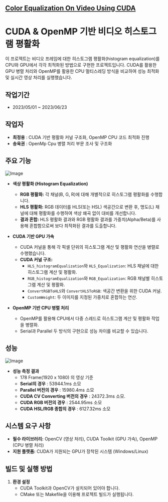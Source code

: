 ## [Color Equalization On Video Using CUDA](https://github.com/progquartz/HLS-Equalization-On-CUDA/tree/main)

# CUDA & OpenMP 기반 비디오 히스토그램 평활화

이 프로젝트는 비디오 프레임에 대한 히스토그램 평활화(histogram equalization)를 CPU와 GPU에서 각각 최적화된 방법으로 구현한 프로젝트입니다. CUDA를 활용한 GPU 병렬 처리와 OpenMP를 활용한 CPU 멀티스레딩 방식을 비교하여 성능 최적화 및 실시간 영상 처리를 실행했습니다.

## 작업기간
- 2023/05/01 ~ 2023/06/23

## 작업자
- **최정용** : CUDA 기반 평활화 커널 구조화, OpenMP CPU 코드 최적화 진행
- **송육권** : OpenMp Cpu 병렬 처리 부문 조사 및 구조화
	 

## 주요 기능
![Image](https://github.com/user-attachments/assets/833f3656-ef27-4387-89b9-ef78c5a24587)

- **색상 평활화 (Histogram Equalization)**
  - **RGB 평활화:** 각 채널(B, G, R)에 대해 개별적으로 히스토그램 평활화를 수행합니다.
  - **HLS 평활화:** RGB 데이터를 HLS(또는 HSL) 색공간으로 변환 후, 명도(L) 채널에 대해 평활화를 수행하여 색상 왜곡 없이 대비를 개선합니다.
  - **결과 혼합:** HLS 평활화 결과와 RGB 평활화 결과를 가중치(Alpha/Beta)를 사용해 혼합함으로써 보다 최적화된 결과를 도출합니다.

- **CUDA 기반 GPU 가속**
  - CUDA 커널을 통해 각 픽셀 단위의 히스토그램 계산 및 평활화 연산을 병렬로 수행했습니다.
  - **CUDA 커널 구조:**
    - `HLS_histogramEqualization`와 `HLS_Equalization`: HLS 채널에 대한 히스토그램 계산 및 평활화.
    - `RGB_histogramEqualization`와 `RGB_Equalization`: RGB 채널별 히스토그램 계산 및 평활화.
    - `ConvertRGBToHLS`와 `ConvertHLSToRGB`: 색공간 변환을 위한 CUDA 커널.
    - `CustomWeight`: 두 이미지를 지정된 가중치로 혼합하는 연산.

- **OpenMP 기반 CPU 병렬 처리**
  - OpenMP를 활용해 CPU에서 다중 스레드로 히스토그램 계산 및 평활화 작업을 병렬화.
  - Serial과 Parallel 두 방식의 구현으로 성능 차이를 비교할 수 있습니다.
  

## 성능
![Image](https://github.com/user-attachments/assets/79ef51c0-ef4a-4e4d-ab4e-661a7569f311)
- **성능 측정 결과**
  - 178 Frame(1920 x 1080) 의 영상 기준
  - **Serial의 경우** : 53944.1ms 소모
  - **Parallel 버전의 경우** : 15980.4ms 소모
  - **CUDA CV Converting 버전의 경우** :  24372.3ms 소모.
  - **CUDA RGB 버전의 경우** : 2544.95ms 소모
  - **CUDA HSL/RGB 종합의 경우** : 6127.32ms 소모

## 시스템 요구 사항

- **필수 라이브러리:** OpenCV (영상 처리), CUDA Toolkit (GPU 가속), OpenMP (CPU 병렬 처리)
- **지원 플랫폼:** CUDA가 지원되는 GPU가 장착된 시스템 (Windows/Linux)

## 빌드 및 실행 방법

1. **환경 설정**
   - CUDA Toolkit과 OpenCV가 설치되어 있어야 합니다.
   - CMake 또는 Makefile을 이용해 프로젝트 빌드가 실행됩니다.
